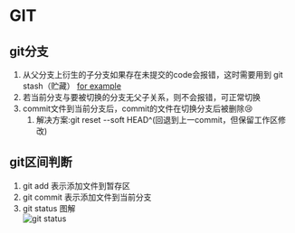 # GIT
## git分支
1. 从父分支上衍生的子分支如果存在未提交的code会报错，这时需要用到 git stash（贮藏）
[for example](https://blog.csdn.net/asheandwine/article/details/79003270)
2. 若当前分支与要被切换的分支无父子关系，则不会报错，可正常切换
3. commit文件到当前分支后，commit的文件在切换分支后被删除😢
   1. 解决方案:git reset --soft HEAD^(回退到上一commit，但保留工作区修改)
## git区间判断
1. git add 表示添加文件到暂存区
2. git commit 表示添加文件到当前分支
3. git status 图解<br/>
![git status](https://segmentfault.com/img/bVbmPeP?w=475&h=256)
